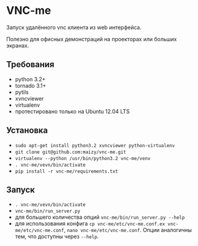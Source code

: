 # VNC-me

Запуск удалённого vnc клиента из web интерфейса.

Полезно для офисных демонстраций на проекторах или больших экранах.

## Требования

* python 3.2+
* tornado 3.1+
* pytils
* xvncviewer
* virtualenv
* протестировано только на Ubuntu 12.04 LTS

## Установка

* `sudo apt-get install python3.2 xvncviewer python-virtualenv`
* `git clone git@github.com:maizy/vnc-me.git`
* `virtualenv --python /usr/bin/python3.2 vnc-me/venv`
* `. vnc-me/vevn/bin/activate`
* `pip install -r vnc-me/requirements.txt`

## Запуск

* `. vnc-me/vevn/bin/activate`
* `vnc-me/bin/run_server.py`
 * для большего количества опций `vnc-me/bin/run_server.py --help`
 * для использования конфига `cp vnc-me/etc/vnc-me.conf.ex vnc-me/etc/vnc-me.conf`,
   `nano vnc-me/etc/vnc-me.conf`. Опции аналогичны тем, что доступны через `--help`.
